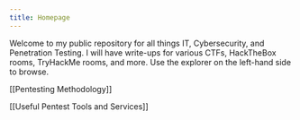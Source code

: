 ```yaml
---
title: Homepage
---
```


Welcome to my public repository for all things IT, Cybersecurity, and Penetration Testing. I will have write-ups for various CTFs, HackTheBox rooms, TryHackMe rooms, and more. Use the explorer on the left-hand side to browse. 


[[Pentesting Methodology]]

[[Useful Pentest Tools and Services]]
